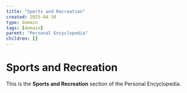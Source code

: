 ```yaml
---
title: "Sports and Recreation"
created: 2025-04-30
type: domain
tags: [domain]
parent: "Personal Encyclopedia"
children: []
---
```


# Sports and Recreation

This is the **Sports and Recreation** section of the Personal Encyclopedia.
